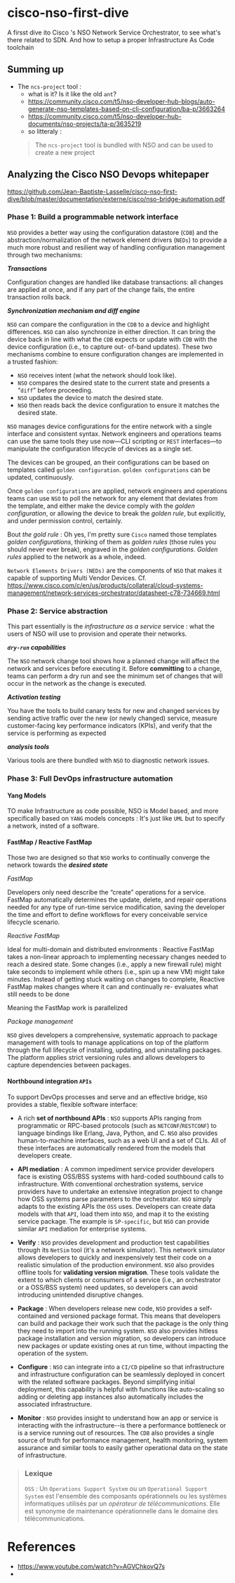 # cisco-nso-first-dive
A firsst dive ito Cisco 's NSO Network Service Orchestrator, to see what's there related to SDN. And how to setup a proper Infrastructure As Code toolchain  

## Summing up

* The `ncs-project` tool : 
  * what is it? Is it like the old `ant`?
  * https://community.cisco.com/t5/nso-developer-hub-blogs/auto-generate-nso-templates-based-on-cli-configuration/ba-p/3663264
  * https://community.cisco.com/t5/nso-developer-hub-documents/nso-projects/ta-p/3635219
  * so litteraly : 
  > The `ncs-project` tool is bundled with NSO and can be used to create a new project


## Analyzing the Cisco NSO Devops whitepaper

https://github.com/Jean-Baptiste-Lasselle/cisco-nso-first-dive/blob/master/documentation/externe/cisco/nso-bridge-automation.pdf  




### Phase 1: Build a programmable network interface

`NSO` provides a better way using the configuration 
datastore (`CDB`) and the abstraction/normalization of 
the network element drivers (`NEDs`) to provide a much 
more robust and resilient way of handling configuration 
management through two mechanisms:

_**Transactions**_

Configuration changes are handled like database 
transactions: all changes are applied at once, and if any 
part of the change fails, the entire transaction rolls back.

_**Synchronization mechanism and diff engine**_

`NSO` can compare the configuration in the `CDB` to 
a device and highlight differences. `NSO` can also 
synchronize in either direction. It can bring the device 
back in line with what the `CDB` expects or update with 
`CDB` with the device configuration (i.e., to capture out-
of-band updates).
These two mechanisms combine to ensure configuration 
changes are implemented in a trusted fashion:

*  `NSO` receives intent (what the network should look like).
*  `NSO` compares the desired state to the current state and 
presents a “`diff`” before proceeding. 
* `NSO` updates the device to match the desired state.
* `NSO` then reads back the device configuration to ensure 
it matches the desired state.

`NSO` manages device configurations for the entire 
network with a single interface and consistent syntax. 
Network engineers and operations teams can use 
the same tools they use now—CLI scripting or `REST` 
interfaces—to manipulate the configuration lifecycle 
of devices as a single set.

The devices can be grouped, an their configurations can be based on templates called `golden configuration`.
`golden configurations` can be updated, continuously.

Once `golden configurations` are applied, network 
engineers and operations teams can use `NSO` to poll 
the network for any element that deviates from the 
template, and either make the device comply with the _golden configuration_, or allowing the device to break the _golden rule_, but explicitly, and under permission control, certainly. 

Bout _the gold rule_ : Oh yes, I'm pretty sure `Cisco` named those templates _golden configurations_, thinking of them as _golden rules_ (those rules you should never ever break), engraved in the _golden configurations_. _Golden rules_ applied to the network as a whole, indeed.

 `Network Elements Drivers (NEDs)` are the components of `NSO` that makes it capable of supporting Multi Vendor Devices. Cf. https://www.cisco.com/c/en/us/products/collateral/cloud-systems-management/network-services-orchestrator/datasheet-c78-734669.html


### Phase 2: Service abstraction

This part essentially is the _infrastructure as a service_ service : what the users of NSO will use to provision and operate their networks.

**_`dry-run` capabilities_**

The `NSO` network change tool shows how a planned 
change will affect the network and services before 
executing it. Before **committing** to a change, teams can 
perform a dry run and see the minimum set of changes 
that will occur in the network as the change is executed. 

_**Activation testing**_

You have the tools to build canary tests for new and 
changed services by sending active traffic over the new 
(or newly changed) service, measure customer-facing 
key performance indicators (KPIs), and verify that the 
service is performing as expected


**_analysis tools_**

Various tools are there bundled with `NSO` to diagnostic network issues.


### Phase 3: Full DevOps infrastructure automation

#### Yang Models

TO make Infrastructure as code possible, NSO is Model based, and more specifically based on `YANG` models concepts : 
It's just like `UML` but to specify a network, insted of a software.


#### FastMap / Reactive FastMap

Those two are designed so that `NSO` works to continually converge the network 
towards the _**desired state**_

_FastMap_

Developers only need describe the “create” operations 
for a service. FastMap automatically determines the 
update, delete, and repair operations needed for 
any type of run-time service modification, saving the 
developer the time and effort to define workflows for 
every conceivable service lifecycle scenario.

_Reactive FastMap_

Ideal for multi-domain and  distributed environments : 
Reactive FastMap takes a non-linear approach to 
implementing necessary changes needed to reach a 
desired state. Some changes (i.e., apply a new firewall 
rule) might take seconds to implement while others 
(i.e., spin up a new VM) might take minutes. Instead of 
getting stuck waiting on changes to complete, Reactive 
FastMap makes changes where it can and continually re-
evaluates what still needs to be done

Meaning the FastMap work is parallelized

_Package management_

`NSO` gives developers a comprehensive, systematic 
approach to package management with tools to 
manage applications on top of the platform through 
the full lifecycle of installing, updating, and uninstalling 
packages. The platform applies strict versioning rules 
and allows developers to capture dependencies 
between packages. 


#### Northbound integration `APIs` 

To support DevOps processes and serve and an 
effective bridge, `NSO` provides a stable, flexible software 
interface:

* A rich **set of northbound APIs** : `NSO` supports APIs ranging from programmatic or RPC-based protocols (such as `NETCONF`/`RESTCONF`) to language bindings like Erlang, Java, Python, and C. `NSO` also provides human-to-machine interfaces, such as a web UI and a set of CLIs. All of these interfaces are automatically rendered from the models that developers create. 
* **API mediation** : A common impediment service provider developers face is existing OSS/BSS systems with hard-coded southbound calls to infrastructure. With conventional orchestration systems, service providers have to undertake an extensive integration project to change how OSS systems parse parameters to the orchestrator. `NSO` simply adapts to the existing APIs the `OSS` uses. Developers can create data models with that `API`, load them into `NSO`, and map it to the existing service package. The example is `SP-specific`, but `NSO` can provide similar `API` mediation for enterprise systems.

* **Verify** : `NSO` provides development and production test capabilities through its `NetSim` tool (it's a network simulator). This network simulator allows developers to quickly and inexpensively test their code on a realistic simulation of the production environment. `NSO` also provides offline tools for **validating version migration**. These tools validate the extent to which clients or consumers of a service (i.e., an orchestrator or a OSS/BSS system) need updates, so 
developers can avoid introducing unintended disruptive changes.

* **Package** : When developers release new code, `NSO` provides a self-contained and versioned package format. This 
means that developers can build and package their work such that the package is the only thing they need to import into the running system. `NSO` also provides hitless package installation and version migration, so developers can introduce new packages or update existing ones at run time, without impacting the operation of the system.
* **Configure** : `NSO` can integrate into a `CI/CD` pipeline so that infrastructure and infrastructure configuration can be seamlessly deployed in concert with the related software packages. Beyond simplifying initial deployment, this capability is helpful with functions like auto-scaling so adding or deleting app instances also automatically includes the associated infrastructure.
* **Monitor** : 
`NSO` provides insight to understand how an app or service is interacting with the infrastructure--is there a 
performance bottleneck or is a service running out of resources. The `CDB` also provides a single source of 
truth for performance management, health monitoring, system assurance and similar tools to easily gather operational data on the state of infrastructure.  

> 
> ### Lexique
> 
> `OSS` : Un `Operations Support System` ou un `Operational Support System` est l'ensemble des composants opérationnels ou les systèmes informatiques utilisés par un _opérateur de télécommunications_. Elle est synonyme de maintenance opérationnelle dans le domaine des télécommunications.
> 




# References


* https://www.youtube.com/watch?v=AGVChkovQ7s
*
